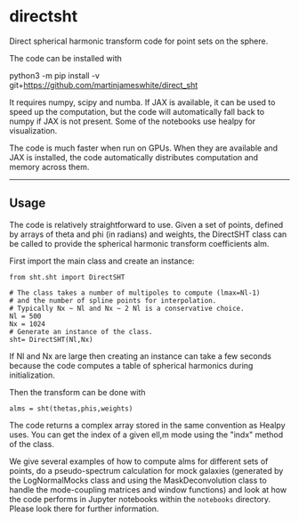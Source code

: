 # directsht

Direct spherical harmonic transform code for point sets on the sphere.

The code can be installed with

python3 -m pip install -v git+https://github.com/martinjameswhite/direct_sht

It requires numpy, scipy and numba.  If JAX is available, it can be used to
speed up the computation, but the code will automatically fall back to numpy
if JAX is not present.  Some of the notebooks use healpy for visualization.

The code is much faster when run on GPUs. When they are available and JAX is installed, the code automatically distributes computation and memory across them.
***

## Usage

The code is relatively straightforward to use.  Given a set of points,
defined by arrays of theta and phi (in radians) and weights, the DirectSHT
class can be called to provide the spherical harmonic transform coefficients
alm.

First import the main class and create an instance:
```
from sht.sht import DirectSHT

# The class takes a number of multipoles to compute (lmax=Nl-1)
# and the number of spline points for interpolation.
# Typically Nx ~ Nl and Nx ~ 2 Nl is a conservative choice.
Nl = 500
Nx = 1024 
# Generate an instance of the class.
sht= DirectSHT(Nl,Nx)
```
If Nl and Nx are large then creating an instance can take a few seconds
because the code computes a table of spherical harmonics during initialization.

Then the transform can be done with
```
alms = sht(thetas,phis,weights)
```
The code returns a complex array stored in the same convention as Healpy
uses.  You can get the index of a given ell,m mode using the "indx" method
of the class.

We give several examples of how to compute alms for different sets of points,
do a pseudo-spectrum calculation for mock galaxies (generated by the LogNormalMocks
class and using the MaskDeconvolution class to handle the mode-coupling matrices
and window functions) and look at how the code performs in Jupyter notebooks within
the `notebooks` directory.  Please look there for further information.
